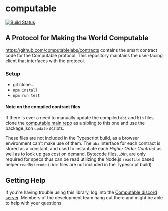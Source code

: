 # computable
[![Build Status](https://travis-ci.org/computablelabs/computable.js.svg?branch=master)](https://travis-ci.org/computablelabs/computable.js)

## A Protocol for Making the World Computable
https://github.com/computablelabs/contracts contains the smart contract code for the Computable protocol. This repository maintains the user-facing client that interfaces with the protocol.

### Setup
* git clone...
* `npm install`
* `npm run test`

#### Note on the compiled contract files
If there is ever a need to manually update the compiled `abi` and `bin` files clone the [computable main repo]() as a sibling to this one
and use the package.json `update` scripts.

These files are not included in the Typescript build, as a browser environment can't make use of them. The `abi` interface for each contract
is stored as a constant, and used to instantiate each *Higher Order Contract* as well as to look up gas cost on demand. Bytecode files,
_.bin_, are only required for specs thus can be read utilizing the Node.js `readfile` based helper `readBytecode` (`.bin` files are not included
in the Typescript build)

## Getting Help

If you're having trouble using this library, log into the
[Computable discord server](https://discord.gg/3mFF8zy). Members of the
development team hang out there and might be able to help with your questions.
